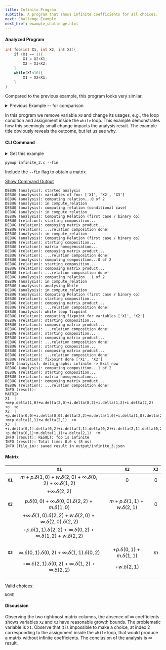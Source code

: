```yaml
---
title: Infinite Program
subtitle: A program that shows infinite coefficients for all choices.
next: Challenge Example
next_href: example_challenge.html
---
```


#### Analyzed Program

```c
int foo(int X1, int X2, int X3){
    if (X1 == 1){
        X1 = X2+X1;
        X2 = X3+X2;
    }
    while(X1<10){
        X1 = X2+X1;
    }
}
```

Compared to the previous example, this program looks very similar. 

<details>
<summary>Previous Example -- for comparison</summary>

```c
int foo(int X0, int X1, int X2, int X3){
    if (X1 == 1){
        X1 = X2+X1;
        X2 = X3+X2;
    }
    while(X0<10){
        X0 = X1+X2;
    }
}
```
</details>


In this program we remove variable `X0` and change its usages, e.g., the loop condition and assignment inside the `while` loop.
This example demonstrates how this seemingly small change impacts the analysis result. The example title obviously reveals the outcome, but let us see why.

#### CLI Command

<details>
<summary>Get this example</summary>

```console
wget https://raw.githubusercontent.com/statycc/pymwp/main/c_files/infinite/infinite_3.c
```
</details>

```console
pymwp infinite_3.c --fin
```

Include the `--fin` flag to obtain a matrix.

<p>
  <a class="btn btn-outline-secondary" data-bs-toggle="collapse"
    href="#outputLog" role="button" aria-expanded="false"
    aria-controls="outputLog">
    Show Command Output
  </a>
</p>
<div class="collapse" id="outputLog"><div class="card card-body">

```
DEBUG (analysis): started analysis
DEBUG (analysis): variables of foo: ['X1', 'X2', 'X3']
DEBUG (analysis): computing relation...0 of 2
DEBUG (analysis): in compute_relation
DEBUG (analysis): computing relation (conditional case)
DEBUG (analysis): in compute_relation
DEBUG (analysis): Computing Relation (first case / binary op)
DEBUG (relation): starting composition...
DEBUG (relation): composing matrix product...
DEBUG (relation): ...relation composition done!
DEBUG (analysis): in compute_relation
DEBUG (analysis): Computing Relation (first case / binary op)
DEBUG (relation): starting composition...
DEBUG (relation): matrix homogenisation...
DEBUG (relation): composing matrix product...
DEBUG (relation): ...relation composition done!
DEBUG (analysis): computing composition...0 of 2
DEBUG (relation): starting composition...
DEBUG (relation): composing matrix product...
DEBUG (relation): ...relation composition done!
DEBUG (analysis): computing relation...1 of 2
DEBUG (analysis): in compute_relation
DEBUG (analysis): analysing While
DEBUG (analysis): in compute_relation
DEBUG (analysis): Computing Relation (first case / binary op)
DEBUG (relation): starting composition...
DEBUG (relation): composing matrix product...
DEBUG (relation): ...relation composition done!
DEBUG (analysis): while loop fixpoint
DEBUG (relation): computing fixpoint for variables ['X1', 'X2']
DEBUG (relation): starting composition...
DEBUG (relation): composing matrix product...
DEBUG (relation): ...relation composition done!
DEBUG (relation): starting composition...
DEBUG (relation): composing matrix product...
DEBUG (relation): ...relation composition done!
DEBUG (relation): starting composition...
DEBUG (relation): composing matrix product...
DEBUG (relation): ...relation composition done!
DEBUG (relation): fixpoint done ['X1', 'X2']
INFO (analysis): delta_graphs: infinite -> Exit now
DEBUG (analysis): computing composition...1 of 2
DEBUG (relation): starting composition...
DEBUG (relation): matrix homogenisation...
DEBUG (relation): composing matrix product...
DEBUG (relation): ...relation composition done!
INFO (result): 
MATRIX
X1  |  +m+p.delta(1,0)+w.delta(2,0)+i.delta(0,2)+i.delta(1,2)+i.delta(2,2)  +o  +o
X2  |  +p.delta(0,0)+i.delta(0,0).delta(2,2)+m.delta(1,0)+i.delta(1,0).delta(2,2)+w.delta(2,0)+i.delta(2,0).delta(2,2)+p.delta(1,1).delta(2,2)+i.delta(0,2)+i.delta(1,2)+w.delta(2,2)  +m+p.delta(1,1)+w.delta(2,1)  +o
X3  |  +i.delta(0,1).delta(0,2)+i.delta(1,1).delta(0,2)+i.delta(2,1).delta(0,2)+i.delta(1,2)+i.delta(2,2)  +p.delta(0,1)+m.delta(1,1)+w.delta(2,1)  +m
INFO (result): RESULT: foo is infinite
INFO (result): Total time: 0.0 s (8 ms)
INFO (file_io): saved result in output/infinite_3.json
```
</div></div>

#### Matrix

|          |                                       `X1`                                       |              `X2`               | `X3` |
|----------|:--------------------------------------------------------------------------------:|:-------------------------------:|:----:|
| **`X1`** |      $m+p.\delta(1,0)+w.\delta(2,0)+\infty.\delta(0,2)+\infty.\delta(1,2)$       |               $0$               | $0$  |
|          |                              $+\infty.\delta(2,2)$                               |                                 |
|          |                                                                                  |                                 |      |
| **`X2`** |           $p.\delta(0,0)+\infty.\delta(0,0).\delta(2,2)+m.\delta(1,0)$           | $m+p.\delta(1,1)+w.\delta(2,1)$ | $0$  |
|          |  $+\infty.\delta(1,0).\delta(2,2)+w.\delta(2,0)+\infty.\delta(2,0).\delta(2,2)$  |                                 |      |
|          | $+p.\delta(1,1).\delta(2,2)+\infty.\delta(0,2)+\infty.\delta(1,2)+w.\delta(2,2)$ |                                 |      |
|          |                                                                                  |                                 |      |
|          |                                                                                  |                                 |      |
|          |                                                                                  |                                 |      |
| **`X3`** |         $\infty.\delta(0,1).\delta(0,2)+\infty.\delta(1,1).\delta(0,2)$          | $+p.\delta(0,1)+m.\delta(1,1)$  | $m$  |
|          |     $+\infty.\delta(2,1).\delta(0,2)+\infty.\delta(1,2)+\infty.\delta(2,2)$      |        $+w.\delta(2,1)$         |      |
|          |                                                                                  |                                 |      |
|          |                                                                                  |                                 |      |

Valid choices:

```
NONE
```


#### Discussion

Observing the two rightmost matrix columns, the absence of $\infty$ coefficients shows variables `X2` and `X3` have reasonable growth bounds.
The problematic variable is `X1`. 
Observe that it is impossible to make a choice, at index 2 corresponding to the assignment inside the `while` loop, that would produce a matrix without infinite coefficients. 
The conclusion of the analysis is $\infty$ result. 